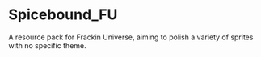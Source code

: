 # Spicebound_FU
 A resource pack for Frackin Universe, aiming to polish a variety of sprites with no specific theme.
